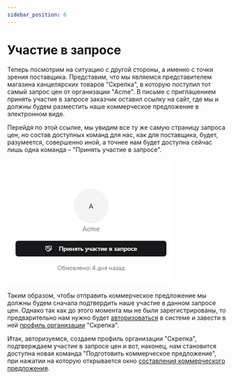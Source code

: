 ```yaml
---
sidebar_position: 6
---
```


# Участие в запросе

Теперь посмотрим на ситуацию с другой стороны, а именно с точки зрения поставщика. Представим, что мы являемся представителем магазина канцелярских товаров "Скрепка", в которую поступил тот самый запрос цен от организации "Acme". В письме с приглашением принять участие в запросе заказчик оставил ссылку на сайт, где мы и должны будем разместить наше коммерческое предложение в электронном виде.

Перейдя по этой ссылке, мы увидим все ту же самую страницу запроса цен, но состав доступных команд для нас, как для поставщика, будет, разумеется, совершенно иной, а точнее нам будет доступна сейчас лишь одна команда – "Принять участие в запросе".

![participation](./img/participation.png)

Таким образом, чтобы отправить коммерческое предложение мы должны будем сначала подтвердить наше участие в данном запросе цен. Однако так как до этого момента мы не были зарегистрированы, то предварительно нам нужно будет [авторизоваться](./authentication) в системе и завести в ней [профиль организации](./company) "Скрепка".

Итак, авторизуемся, создаем профиль организации "Скрепка", подтверждаем участие в запросе цен и вот, наконец, нам становится доступна новая команда "Подготовить коммерческое предложение", при нажатии на которую открывается окно [составления коммерческого предложения](./quotation).
